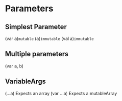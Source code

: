 # Parameters

## Simplest Parameter

(var a)```mutable```
(a)```immutable```
(val a)```immutable```

## Multiple parameters

(var a, b)

## VariableArgs

(...a) Expects an array
(var ...a) Expects a mutableArray
